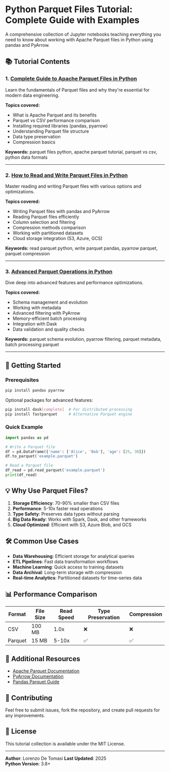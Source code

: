 # Python Parquet Files Tutorial: Complete Guide with Examples

A comprehensive collection of Jupyter notebooks teaching everything you need to know about working with Apache Parquet files in Python using pandas and PyArrow.

## 📚 Tutorial Contents

### 1. [Complete Guide to Apache Parquet Files in Python](01_Parquet_Files_Python_Tutorial_Complete_Guide.ipynb)
Learn the fundamentals of Parquet files and why they're essential for modern data engineering.

**Topics covered:**
- What is Apache Parquet and its benefits
- Parquet vs CSV performance comparison
- Installing required libraries (pandas, pyarrow)
- Understanding Parquet file structure
- Data type preservation
- Compression basics

**Keywords:** parquet files python, apache parquet tutorial, parquet vs csv, python data formats

---

### 2. [How to Read and Write Parquet Files in Python](02_Read_Write_Parquet_Files_Python_Pandas_PyArrow.ipynb)
Master reading and writing Parquet files with various options and optimizations.

**Topics covered:**
- Writing Parquet files with pandas and PyArrow
- Reading Parquet files efficiently
- Column selection and filtering
- Compression methods comparison
- Working with partitioned datasets
- Cloud storage integration (S3, Azure, GCS)

**Keywords:** read parquet python, write parquet pandas, pyarrow parquet, parquet compression

---

### 3. [Advanced Parquet Operations in Python](03_Advanced_Parquet_Operations_Python_Tutorial.ipynb)
Dive deep into advanced features and performance optimizations.

**Topics covered:**
- Schema management and evolution
- Working with metadata
- Advanced filtering with PyArrow
- Memory-efficient batch processing
- Integration with Dask
- Data validation and quality checks

**Keywords:** parquet schema evolution, pyarrow filtering, parquet metadata, batch processing parquet

---

## 🚀 Getting Started

### Prerequisites

```bash
pip install pandas pyarrow
```

Optional packages for advanced features:
```bash
pip install dask[complete]  # For distributed processing
pip install fastparquet     # Alternative Parquet engine
```

### Quick Example

```python
import pandas as pd

# Write a Parquet file
df = pd.DataFrame({'name': ['Alice', 'Bob'], 'age': [25, 30]})
df.to_parquet('example.parquet')

# Read a Parquet file
df_read = pd.read_parquet('example.parquet')
print(df_read)
```

## 💡 Why Use Parquet Files?

1. **Storage Efficiency**: 70-90% smaller than CSV files
2. **Performance**: 5-10x faster read operations
3. **Type Safety**: Preserves data types without parsing
4. **Big Data Ready**: Works with Spark, Dask, and other frameworks
5. **Cloud Optimized**: Efficient with S3, Azure Blob, and GCS

## 🛠️ Common Use Cases

- **Data Warehousing**: Efficient storage for analytical queries
- **ETL Pipelines**: Fast data transformation workflows
- **Machine Learning**: Quick access to training datasets
- **Data Archival**: Long-term storage with compression
- **Real-time Analytics**: Partitioned datasets for time-series data

## 📊 Performance Comparison

| Format | File Size | Read Speed | Type Preservation | Compression |
|--------|-----------|------------|-------------------|-------------|
| CSV    | 100 MB    | 1.0x       | ❌                | ❌          |
| Parquet| 15 MB     | 5-10x      | ✅                | ✅          |

## 🔗 Additional Resources

- [Apache Parquet Documentation](https://parquet.apache.org/)
- [PyArrow Documentation](https://arrow.apache.org/docs/python/)
- [Pandas Parquet Guide](https://pandas.pydata.org/docs/user_guide/io.html#parquet)

## 📝 Contributing

Feel free to submit issues, fork the repository, and create pull requests for any improvements.

## 📄 License

This tutorial collection is available under the MIT License.

---

**Author**: Lorenzo De Tomasi
**Last Updated**: 2025   
**Python Version**: 3.8+
